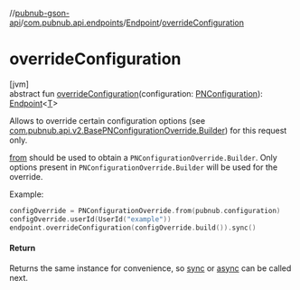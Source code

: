 //[pubnub-gson-api](../../../index.md)/[com.pubnub.api.endpoints](../index.md)/[Endpoint](index.md)/[overrideConfiguration](override-configuration.md)

# overrideConfiguration

[jvm]\
abstract fun [overrideConfiguration](override-configuration.md)(configuration: [PNConfiguration](../../com.pubnub.api.v2/-p-n-configuration/index.md)): [Endpoint](index.md)&lt;[T](index.md)&gt;

Allows to override certain configuration options (see [com.pubnub.api.v2.BasePNConfigurationOverride.Builder](../../../../../pubnub-core/pubnub-core-api/pubnub-core-api/com.pubnub.api.v2/-base-p-n-configuration-override/-builder/index.md)) for this request only. 

[from](../../../../../pubnub-core/pubnub-core-api/com.pubnub.api.v2/-p-n-configuration-override/from.md) should be used to obtain a `PNConfigurationOverride.Builder`. Only options present in `PNConfigurationOverride.Builder` will be used for the override. 

 Example: 

```kotlin
configOverride = PNConfigurationOverride.from(pubnub.configuration)
configOverride.userId(UserId("example"))
endpoint.overrideConfiguration(configOverride.build()).sync()

```

#### Return

Returns the same instance for convenience, so [sync](../../com.pubnub.api.endpoints.access.builder/-grant-token-entities-builder/index.md#40193115%2FFunctions%2F126356644) or [async](../../com.pubnub.api.endpoints.access.builder/-grant-token-entities-builder/index.md#1418965989%2FFunctions%2F126356644) can be called next.
